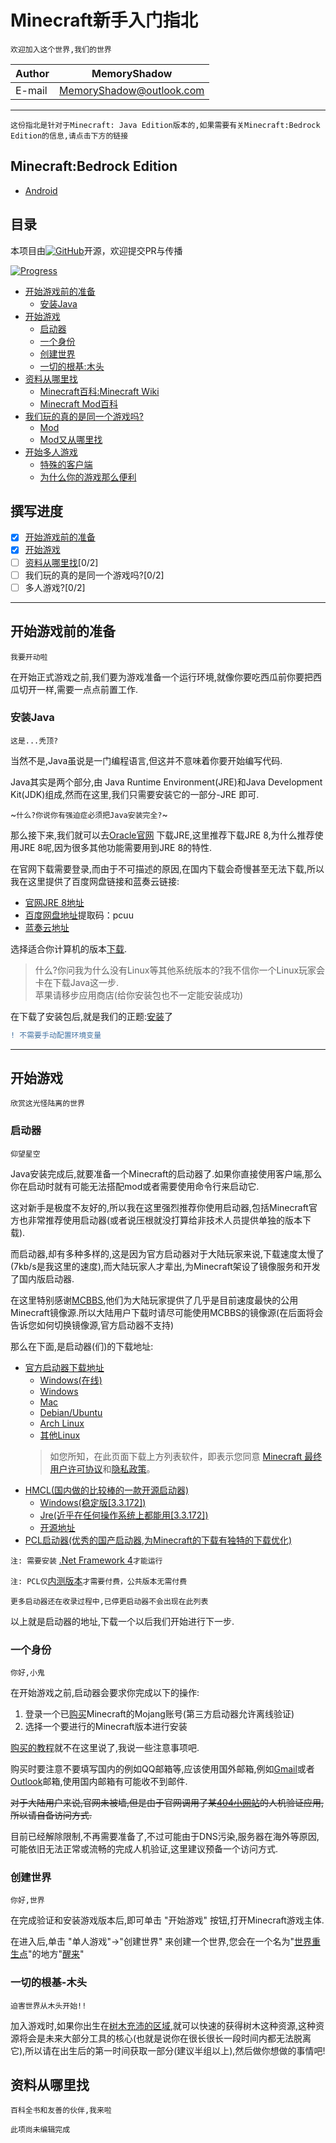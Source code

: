 # Minecraft新手入门指北

`欢迎加入这个世界,我们的世界`

|Author|MemoryShadow|
|---|---
|E-mail|MemoryShadow@outlook.com

****

`这份指北是针对于Minecraft: Java Edition版本的,如果需要有关Minecraft:Bedrock Edition的信息,请点击下方的链接`

## Minecraft:Bedrock Edition

* [Android](https://sgpublic.xyz/mc/index.html "点击前往")

## 目录

本项目由[![GitHub](https://img.shields.io/github/license/MemoryShadow/Minecraft-Getting-Started-Guide)](/ "查看协议")开源，欢迎提交PR与传播

[![Progress](https://progress-bar.dev/45/?title=JavaEditio)](Java%20Edition.md "点击前往") 

* [开始游戏前的准备](#开始游戏前的准备 "我要开动啦")
  * [安装Java](#安装Java "这是...秃顶?")
* [开始游戏](#开始游戏 "欣赏这光怪陆离的世界")
  * [启动器](#启动器 "仰望星空")
  * [一个身份](#一个身份 "你好,小鬼")
  * [创建世界](#创建世界 "你好,世界")
  * [一切的根基\:木头](#一切的根基-木头 "迫害世界从木头开始!!")
* [资料从哪里找](#资料从哪里找 "百科全书和友善的伙伴,我来啦")
  * [Minecraft百科:Minecraft Wiki](#Minecraft-Wiki)
  * [Minecraft Mod百科](#Minecraft-Mod)
* [我们玩的真的是同一个游戏吗?](#我们玩的真的是同一个游戏吗?)
  * [Mod](#辅助Mod)
  * [Mod又从哪里找](#Mod又从哪里找)
* [开始多人游戏](#开始多人游戏)
  * [特殊的客户端](#特殊的客户端)
  * [为什么你的游戏那么便利](#为什么你的游戏那么便利)

## 撰写进度

* [x] [开始游戏前的准备](#开始游戏前的准备 "我要开动啦")
* [x] [开始游戏](#开始游戏 "欣赏这光怪陆离的世界")
* [ ] [资料从哪里找](#资料从哪里找 "百科全书和友善的伙伴,我来啦")[0/2]
* [ ] 我们玩的真的是同一个游戏吗?[0/2]
* [ ] 多人游戏?[0/2]

****

## 开始游戏前的准备

`我要开动啦`

在开始正式游戏之前,我们要为游戏准备一个运行环境,就像你要吃西瓜前你要把西瓜切开一样,需要一点点前置工作.

### 安装Java

`这是...秃顶?`

当然不是,Java虽说是一门编程语言,但这并不意味着你要开始编写代码.

Java其实是两个部分,由 Java Runtime Environment(JRE)和Java Development Kit(JDK)组成,然而在这里,我们只需要安装它的一部分-JRE 即可.

~`什么?你说你有强迫症必须把Java安装完全?`~

那么接下来,我们就可以去[Oracle官网](https://www.oracle.com "点击前往")
下载JRE,这里推荐下载JRE 8,为什么推荐使用JRE 8呢,因为很多其他功能需要用到JRE 8的特性.

在官网下载需要登录,而由于不可描述的原因,在国内下载会奇慢甚至无法下载,所以我在这里提供了百度网盘链接和蓝奏云链接:

* [官网JRE 8地址](https://www.oracle.com/java/technologies/javase-jre8-downloads.html "点击前往")
* [百度网盘地址](https://pan.baidu.com/s/1UvUyp7YLBm5aVKO69ANGdg "点击前往")提取码：pcuu
* [蓝奏云地址](https://www.lanzous.com/b015ahjha?t=2303 "点击前往")

选择适合你计算机的版本[下载](https://xdown.org/ "高效下载工具").

>什么?你问我为什么没有Linux等其他系统版本的?我不信你一个Linux玩家会卡在下载Java这一步.<br>
苹果请移步应用商店(给你安装包也不一定能安装成功)

在下载了安装包后,就是我们的正题\:[安装](https://jingyan.baidu.com/article/0eb457e5ece76f03f1a905a2.html "安装教程")了

```diff
! 不需要手动配置环境变量
```

****

## 开始游戏

`欣赏这光怪陆离的世界`

### 启动器

`仰望星空`

Java安装完成后,就要准备一个Minecraft的启动器了.如果你直接使用客户端,那么你在启动时就有可能无法搭配mod或者需要使用命令行来启动它.

这对新手是极度不友好的,所以我在这里强烈推荐你使用启动器,包括Minecraft官方也非常推荐使用启动器(或者说压根就没打算给非技术人员提供单独的版本下载).

而启动器,却有多种多样的,这是因为官方启动器对于大陆玩家来说,下载速度太慢了(7kb/s是我这里的速度),而大陆玩家人才辈出,为Minecraft架设了镜像服务和开发了国内版启动器.

在这里特别感谢[MCBBS](https://www.mcbbs.net "点击访问"),他们为大陆玩家提供了几乎是目前速度最快的公用Minecraft镜像源.所以大陆用户下载时请尽可能使用MCBBS的镜像源(在后面将会告诉您如何切换镜像源,官方启动器不支持)

那么在下面,是启动器(们)的下载地址:

* [官方启动器下载地址](https://www.minecraft.net/zh-hans/download/alternative "点击访问")
  * [Windows(在线)](https://launcher.mojang.com/download/MinecraftInstaller.msi "点击下载")
  * [Windows](https://launcher.mojang.com/download/Minecraft.exe "点击下载")
  * [Mac](https://launcher.mojang.com/download/Minecraft.dmg "点击下载")
  * [Debian/Ubuntu](https://launcher.mojang.com/download/Minecraft.deb "点击下载")
  * [Arch Linux](https://aur.archlinux.org/packages/minecraft-launcher "点击访问")
  * [其他Linux](https://launcher.mojang.com/download/Minecraft.tar.gz "点击下载\(要提前安装Java 8\)")
  >如您所知，在此页面下载上方列表软件，即表示您同意 [Minecraft 最终用户许可协议](https://minecraft.net/terms)和[隐私政策](https://go.microsoft.com/fwlink/?LinkId=521839)。
* [HMCL(国内做的比较棒的一款开源启动器)](https://hmcl.huangyuhui.net/download "点击访问")
  * [Windows(稳定版\[3.3.172\])](http://ci.huangyuhui.net/job/HMCL/149/artifact/HMCL/build/libs/HMCL-3.3.172.exe "点击下载")
  * [Jre(近乎在任何操作系统上都能用\[3.3.172\])](http://ci.huangyuhui.net/job/HMCL/172/artifact/HMCL/build/libs/HMCL-3.3.172.jar "点击下载")
  * [开源地址](https://github.com/huanghongxun/HMCL "点击访问")
* [PCL启动器(优秀的国产启动器,为Minecraft的下载有独特的下载优化)](https://afdian.net/@LTCat "点击访问")

`注: 需要安装` [.Net Framework 4](https://www.microsoft.com/zh-cn/download/details.aspx?id=17718 "点击访问")`才能运行`

`注: PCL仅`[内测版本](https://afdian.net/@LTCat "点击访问")`才需要付费，公共版本无需付费`
  
`更多启动器还在收录过程中,已停更启动器不会出现在此列表`

以上就是启动器的地址,下载一个以后我们开始进行下一步.

### 一个身份

`你好,小鬼`

在开始游戏之前,启动器会要求你完成以下的操作:

1. 登录一个已[购买](https://www.minecraft.net/ "点击前往")Minecraft的Mojang账号(第三方启动器允许离线验证)
2. 选择一个要进行的Minecraft版本进行安装

[购买的教程](https://jingyan.baidu.com/article/636f38bbb8690cd6b84610c1.html "点击前往")就不在这里说了,我说一些注意事项吧.

购买时要注意不要填写国内的例如QQ邮箱等,应该使用国外邮箱,例如[Gmail](https://mail.google.com/ "点击访问(大陆用户需要科学上网)")或者[Outlook](https://outlook.live.com/ "点击访问")邮箱,使用国内邮箱有可能收不到邮件.

~~对于大陆用户来说,官网未被墙,但是由于官网调用了某[404小网站](https://www.google.com "点击访问")的人机验证应用,所以请自备访问方式.~~

目前已经解除限制,不再需要准备了,不过可能由于DNS污染,服务器在海外等原因,可能依旧无法正常或流畅的完成人机验证,这里建议预备一个访问方式.

### 创建世界

`你好,世界`

在完成验证和安装游戏版本后,即可单击 "开始游戏" 按钮,打开Minecraft游戏主体.

在进入后,单击 "单人游戏"->"创建世界" 来创建一个世界,您会在一个名为"[世界重生点](https://wiki.biligame.com/mc/%E5%87%BA%E7%94%9F%E7%82%B9%E5%8C%BA%E5%9D%97 "点击访问")"的地方"[醒来](https://wiki.biligame.com/mc/%E7%94%9F%E5%91%BD "点击访问")"

### 一切的根基-木头

`迫害世界从木头开始!!`

加入游戏时,如果你出生在[树木充沛的区域](https://wiki.biligame.com/mc/%E6%A0%91%E6%9C%A8 "点击访问"),就可以快速的获得树木这种资源,这种资源将会是未来大部分工具的核心(也就是说你在很长很长一段时间内都无法脱离它),所以请在出生后的第一时间获取一部分(建议半组以上),然后做你想做的事情吧!

## 资料从哪里找

`百科全书和友善的伙伴,我来啦`

`此项尚未编辑完成`

